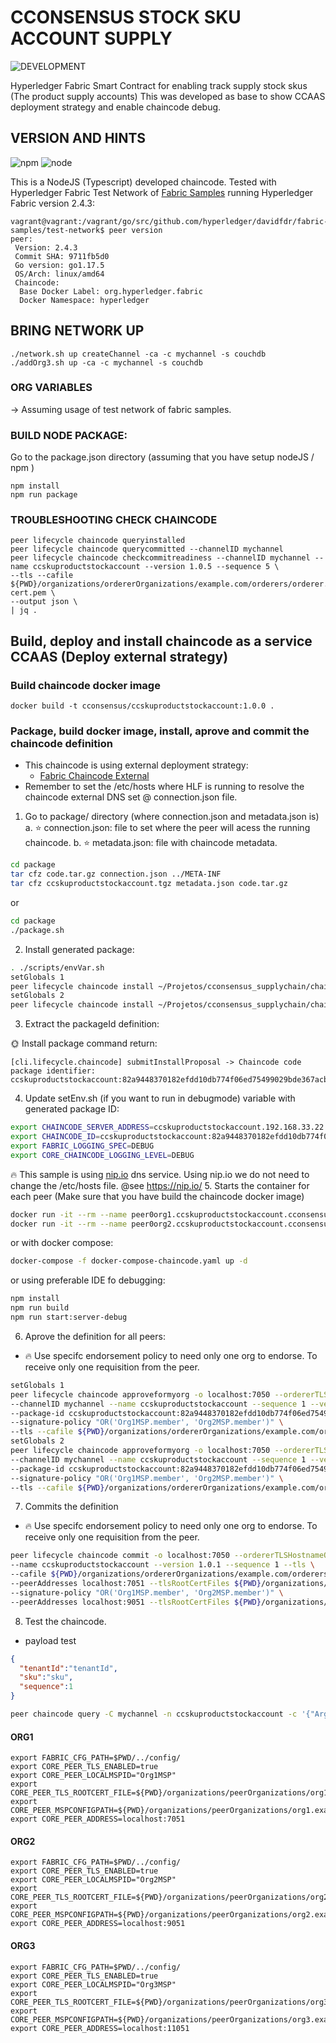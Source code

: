 # CCONSENSUS STOCK SKU ACCOUNT SUPPLY

![DEVELOPMENT](http://img.shields.io/static/v1?label=STATUS&message=DEVELOPMENT&color=YELLOW&style=for-the-badge)

Hyperledger Fabric Smart Contract for enabling track supply stock skus (The product supply accounts)
This was developed as base to show CCAAS deployment strategy and enable chaincode debug.

## VERSION AND HINTS

![npm](https://img.shields.io/badge/npm-v8.11.0-blue)
![node](https://img.shields.io/badge/node-v16.15.1-blue)

This is a NodeJS (Typescript) developed chaincode. Tested with Hyperledger Fabric Test Network
of [Fabric Samples](https://github.com/hyperledger/fabric-samples) running Hyperledger Fabric version 2.4.3:

```
vagrant@vagrant:/vagrant/go/src/github.com/hyperledger/davidfdr/fabric-samples/test-network$ peer version
peer:
 Version: 2.4.3
 Commit SHA: 9711fb5d0
 Go version: go1.17.5
 OS/Arch: linux/amd64
 Chaincode:
  Base Docker Label: org.hyperledger.fabric
  Docker Namespace: hyperledger
```

## BRING NETWORK UP

```
./network.sh up createChannel -ca -c mychannel -s couchdb
./addOrg3.sh up -ca -c mychannel -s couchdb
```

### ORG VARIABLES

-> Assuming usage of test network of fabric samples.

### BUILD NODE PACKAGE:

Go to the package.json directory (assuming that you have setup nodeJS / npm )

```
npm install
npm run package
```

### TROUBLESHOOTING CHECK CHAINCODE

```
peer lifecycle chaincode queryinstalled
peer lifecycle chaincode querycommitted --channelID mychannel
peer lifecycle chaincode checkcommitreadiness --channelID mychannel --name ccskuproductstockaccount --version 1.0.5 --sequence 5 \
--tls --cafile ${PWD}/organizations/ordererOrganizations/example.com/orderers/orderer.example.com/msp/tlscacerts/tlsca.example.com-cert.pem \
--output json \
| jq .
```

## Build, deploy and install chaincode as a service CCAAS (Deploy external strategy)

### Build chaincode docker image

```shell
docker build -t cconsensus/ccskuproductstockaccount:1.0.0 .
```

### Package, build docker image, install, aprove and commit the chaincode definition

- This chaincode is using external deployment strategy:
  - [Fabric Chaincode External](https://github.com/hyperledger/fabric-samples/tree/main/asset-transfer-basic/chaincode-external])
- Remember to set the /etc/hosts where HLF is running to resolve the chaincode external DNS set @ connection.json file.

1. Go to package/ directory (where connection.json and metadata.json is)
  a. :star: connection.json: file to set where the peer will acess the running chaincode.
  b. :star: metadata.json: file with chaincode metadata.

```bash
cd package
tar cfz code.tar.gz connection.json ../META-INF
tar cfz ccskuproductstockaccount.tgz metadata.json code.tar.gz
```
or
```bash
cd package
./package.sh
```

2. Install generated package:

```bash
. ./scripts/envVar.sh
setGlobals 1 
peer lifecycle chaincode install ~/Projetos/cconsensus_supplychain/chaincodes/cc-sku-product-stock-account/package/ccskuproductstockaccount.tgz
setGlobals 2
peer lifecycle chaincode install ~/Projetos/cconsensus_supplychain/chaincodes/cc-sku-product-stock-account/package/ccskuproductstockaccount.tgz
```

3. Extract the packageId definition:

:sun_with_face: Install package command return:
```
[cli.lifecycle.chaincode] submitInstallProposal -> Chaincode code package identifier: ccskuproductstockaccount:82a9448370182efdd10db774f06ed75499029bde367acbea94a85eb5c41a98d5
```
4. Update setEnv.sh (if you want to run in debugmode) variable with generated package ID:

```bash
export CHAINCODE_SERVER_ADDRESS=ccskuproductstockaccount.192.168.33.22.nip.io:9997
export CHAINCODE_ID=ccskuproductstockaccount:82a9448370182efdd10db774f06ed75499029bde367acbea94a85eb5c41a98d5
export FABRIC_LOGGING_SPEC=DEBUG
export CORE_CHAINCODE_LOGGING_LEVEL=DEBUG
```
:fire: This sample is using [nip.io](https://nip.io/) dns service. Using nip.io we do not need to change the /etc/hosts file.
@see https://nip.io/
5. Starts the container for each peer (Make sure that you have build the chaincode docker image)

```bash
docker run -it --rm --name peer0org1.ccskuproductstockaccount.cconsensus.com.br --hostname peer0org1.ccskuproductstockaccount.cconsensus.com.br --env-file chaincode.env --network=fabric_test cconsensus/ccskuproductstockaccount:1.0.0
docker run -it --rm --name peer0org2.ccskuproductstockaccount.cconsensus.com.br --hostname peer0org2.ccskuproductstockaccount.cconsensus.com.br --env-file chaincodeorg2.env --network=fabric_test cconsensus/ccskuproductstockaccount:1.0.0
```

or with docker compose:

```bash
docker-compose -f docker-compose-chaincode.yaml up -d
```

or using preferable IDE fo debugging:

```bash
npm install
npm run build
npm run start:server-debug
```

6. Aprove the definition for all peers:

- :fire: Use specifc endorsement policy to need only one org to endorse. To receive only one requisition from the peer.

```bash
setGlobals 1
peer lifecycle chaincode approveformyorg -o localhost:7050 --ordererTLSHostnameOverride orderer.example.com \
--channelID mychannel --name ccskuproductstockaccount --sequence 1 --version 1.0.1 \
--package-id ccskuproductstockaccount:82a9448370182efdd10db774f06ed75499029bde367acbea94a85eb5c41a98d5 \
--signature-policy "OR('Org1MSP.member', 'Org2MSP.member')" \
--tls --cafile ${PWD}/organizations/ordererOrganizations/example.com/orderers/orderer.example.com/msp/tlscacerts/tlsca.example.com-cert.pem
setGlobals 2
peer lifecycle chaincode approveformyorg -o localhost:7050 --ordererTLSHostnameOverride orderer.example.com \
--channelID mychannel --name ccskuproductstockaccount --sequence 1 --version 1.0.1 \
--package-id ccskuproductstockaccount:82a9448370182efdd10db774f06ed75499029bde367acbea94a85eb5c41a98d5 \
--signature-policy "OR('Org1MSP.member', 'Org2MSP.member')" \
--tls --cafile ${PWD}/organizations/ordererOrganizations/example.com/orderers/orderer.example.com/msp/tlscacerts/tlsca.example.com-cert.pem
```

7. Commits the definition

- :fire: Use specifc endorsement policy to need only one org to endorse. To receive only one requisition from the peer.

```bash
peer lifecycle chaincode commit -o localhost:7050 --ordererTLSHostnameOverride orderer.example.com --channelID mychannel \
--name ccskuproductstockaccount --version 1.0.1 --sequence 1 --tls \
--cafile ${PWD}/organizations/ordererOrganizations/example.com/orderers/orderer.example.com/msp/tlscacerts/tlsca.example.com-cert.pem \
--peerAddresses localhost:7051 --tlsRootCertFiles ${PWD}/organizations/peerOrganizations/org1.example.com/peers/peer0.org1.example.com/tls/ca.crt \
--signature-policy "OR('Org1MSP.member', 'Org2MSP.member')" \
--peerAddresses localhost:9051 --tlsRootCertFiles ${PWD}/organizations/peerOrganizations/org2.example.com/peers/peer0.org2.example.com/tls/ca.crt 
```


8. Test the chaincode.
- payload test
```json
{
  "tenantId":"tenantId",
  "sku":"sku",
  "sequence":1
}
```
```bash
peer chaincode query -C mychannel -n ccskuproductstockaccount -c '{"Args":["skuProductStockAccountExists","{\"tenantId\":\"tenantId\",\"sku\":\"sku\",\"sequece\":1}"]}'
```

#### ORG1

```
export FABRIC_CFG_PATH=$PWD/../config/
export CORE_PEER_TLS_ENABLED=true
export CORE_PEER_LOCALMSPID="Org1MSP"
export CORE_PEER_TLS_ROOTCERT_FILE=${PWD}/organizations/peerOrganizations/org1.example.com/peers/peer0.org1.example.com/tls/ca.crt
export CORE_PEER_MSPCONFIGPATH=${PWD}/organizations/peerOrganizations/org1.example.com/users/Admin@org1.example.com/msp
export CORE_PEER_ADDRESS=localhost:7051
```

#### ORG2

```
export FABRIC_CFG_PATH=$PWD/../config/
export CORE_PEER_TLS_ENABLED=true
export CORE_PEER_LOCALMSPID="Org2MSP"
export CORE_PEER_TLS_ROOTCERT_FILE=${PWD}/organizations/peerOrganizations/org2.example.com/peers/peer0.org2.example.com/tls/ca.crt
export CORE_PEER_MSPCONFIGPATH=${PWD}/organizations/peerOrganizations/org2.example.com/users/Admin@org2.example.com/msp
export CORE_PEER_ADDRESS=localhost:9051
```

#### ORG3

```
export FABRIC_CFG_PATH=$PWD/../config/
export CORE_PEER_TLS_ENABLED=true
export CORE_PEER_LOCALMSPID="Org3MSP"
export CORE_PEER_TLS_ROOTCERT_FILE=${PWD}/organizations/peerOrganizations/org3.example.com/peers/peer0.org3.example.com/tls/ca.crt
export CORE_PEER_MSPCONFIGPATH=${PWD}/organizations/peerOrganizations/org3.example.com/users/Admin@org3.example.com/msp
export CORE_PEER_ADDRESS=localhost:11051
```
